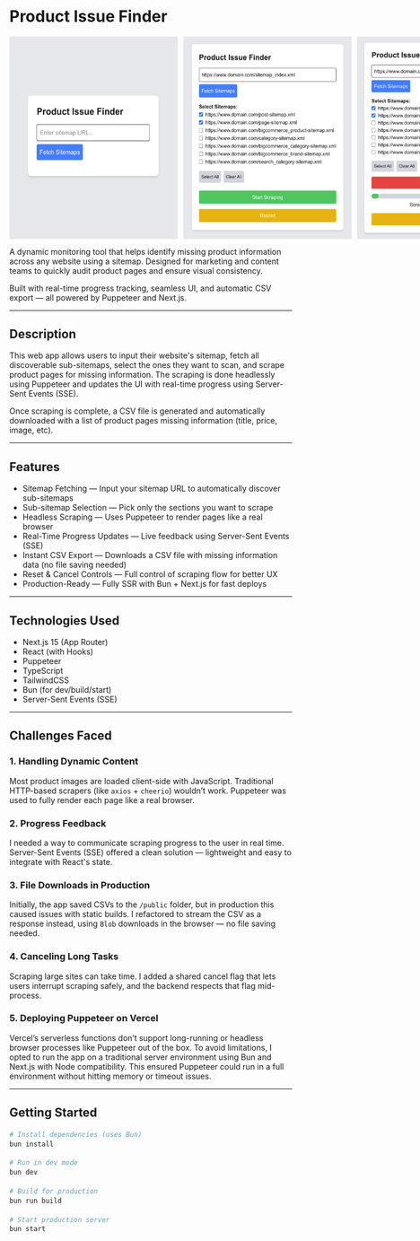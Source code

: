 # Product Issue Finder

<div style="display: flex; gap: 10px;">
  
  <img src="./public/step1.png" alt="Step 1" width="300" />
  <img src="./public/step2.png" alt="Step 3" width="300" />
  <img src="./public/step3.png" alt="Step 4" width="300" />
  <img src="./public/step4.png" alt="Step 5" width="300" />
  
</div>

A dynamic monitoring tool that helps identify missing product information across any website using a sitemap. Designed for marketing and content teams to quickly audit product pages and ensure visual consistency.

Built with real-time progress tracking, seamless UI, and automatic CSV export — all powered by Puppeteer and Next.js.

---

## Description

This web app allows users to input their website's sitemap, fetch all discoverable sub-sitemaps, select the ones they want to scan, and scrape product pages for missing information. The scraping is done headlessly using Puppeteer and updates the UI with real-time progress using Server-Sent Events (SSE).

Once scraping is complete, a CSV file is generated and automatically downloaded with a list of product pages missing information (title, price, image, etc).

---

## Features

- Sitemap Fetching — Input your sitemap URL to automatically discover sub-sitemaps
- Sub-sitemap Selection — Pick only the sections you want to scrape
- Headless Scraping — Uses Puppeteer to render pages like a real browser
- Real-Time Progress Updates — Live feedback using Server-Sent Events (SSE)
- Instant CSV Export — Downloads a CSV file with missing information data (no file saving needed)
- Reset & Cancel Controls — Full control of scraping flow for better UX
- Production-Ready — Fully SSR with Bun + Next.js for fast deploys

---

## Technologies Used

- Next.js 15 (App Router)
- React (with Hooks)
- Puppeteer
- TypeScript
- TailwindCSS
- Bun (for dev/build/start)
- Server-Sent Events (SSE)

---

## Challenges Faced

### 1. Handling Dynamic Content
Most product images are loaded client-side with JavaScript. Traditional HTTP-based scrapers (like `axios` + `cheerio`) wouldn’t work. Puppeteer was used to fully render each page like a real browser.

### 2. Progress Feedback
I needed a way to communicate scraping progress to the user in real time. Server-Sent Events (SSE) offered a clean solution — lightweight and easy to integrate with React's state.

### 3. File Downloads in Production
Initially, the app saved CSVs to the `/public` folder, but in production this caused issues with static builds. I refactored to stream the CSV as a response instead, using `Blob` downloads in the browser — no file saving needed.

### 4. Canceling Long Tasks
Scraping large sites can take time. I added a shared cancel flag that lets users interrupt scraping safely, and the backend respects that flag mid-process.

### 5. Deploying Puppeteer on Vercel
Vercel’s serverless functions don’t support long-running or headless browser processes like Puppeteer out of the box. To avoid limitations, I opted to run the app on a traditional server environment using Bun and Next.js with Node compatibility. This ensured Puppeteer could run in a full environment without hitting memory or timeout issues.

---

## Getting Started

```bash
# Install dependencies (uses Bun)
bun install

# Run in dev mode
bun dev

# Build for production
bun run build

# Start production server
bun start

